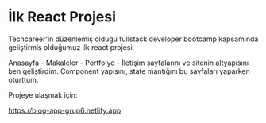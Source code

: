 # İlk React Projesi

Techcareer'in düzenlemiş olduğu fullstack developer bootcamp kapsamında geliştirmiş olduğumuz ilk react projesi.

Anasayfa - Makaleler - Portfolyo - İletişim sayfalarını ve sitenin altyapısını ben geliştirdim. Component yapısını, state mantığını bu sayfaları yaparken oturttum.

Projeye ulaşmak için:

<a href="https://blog-app-grup6.netlify.app" target="_blank">https://blog-app-grup6.netlify.app</a>


